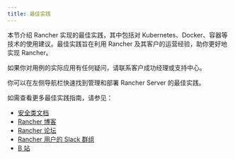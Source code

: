 ```yaml
---
title: 最佳实践
---
```


<head>
  <link rel="canonical" href="https://ranchermanager.docs.rancher.com/zh/reference-guides/best-practices"/>
</head>

本节介绍 Rancher 实现的最佳实践，其中包括对 Kubernetes、Docker、容器等技术的使用建议。最佳实践旨在利用 Rancher 及其客户的运营经验，助你更好地实现 Rancher。

如果你对用例的实际应用有任何疑问，请联系客户成功经理或支持中心。

你可以在左侧导航栏快速找到管理和部署 Rancher Server 的最佳实践。

如需查看更多最佳实践指南，请参见：

- [安全类文档](../rancher-security/rancher-security.md)
- [Rancher 博客](https://www.suse.com/c/rancherblog/)
- [Rancher 论坛](https://forums.rancher.com/)
- [Rancher 用户的 Slack 群组](https://slack.rancher.io/)
- [B 站](https://space.bilibili.com/430496045/)

